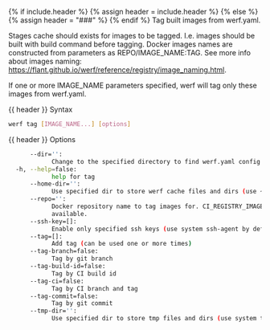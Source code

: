{% if include.header %}
{% assign header = include.header %}
{% else %}
{% assign header = "###" %}
{% endif %}
Tag built images from werf.yaml.

Stages cache should exists for images to be tagged. I.e. images should be built with build command 
before tagging. Docker images names are constructed from parameters as REPO/IMAGE_NAME:TAG. See 
more info about images naming: https://flant.github.io/werf/reference/registry/image_naming.html.

If one or more IMAGE_NAME parameters specified, werf will tag only these images from werf.yaml. 

{{ header }} Syntax

```bash
werf tag [IMAGE_NAME...] [options]
```

{{ header }} Options

```bash
      --dir='':
            Change to the specified directory to find werf.yaml config
  -h, --help=false:
            help for tag
      --home-dir='':
            Use specified dir to store werf cache files and dirs (use ~/.werf by default)
      --repo='':
            Docker repository name to tag images for. CI_REGISTRY_IMAGE will be used by default if 
            available.
      --ssh-key=[]:
            Enable only specified ssh keys (use system ssh-agent by default)
      --tag=[]:
            Add tag (can be used one or more times)
      --tag-branch=false:
            Tag by git branch
      --tag-build-id=false:
            Tag by CI build id
      --tag-ci=false:
            Tag by CI branch and tag
      --tag-commit=false:
            Tag by git commit
      --tmp-dir='':
            Use specified dir to store tmp files and dirs (use system tmp dir by default)
```


